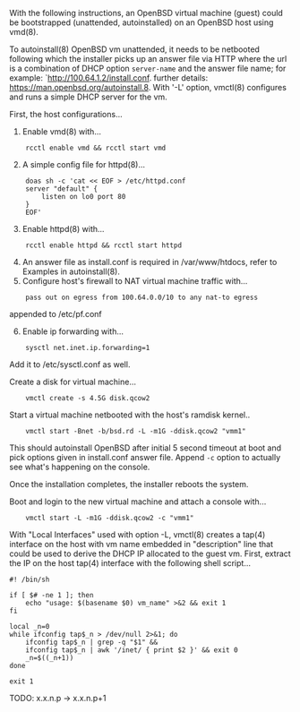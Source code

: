 With the following instructions, an OpenBSD virtual machine (guest)
could be bootstrapped (unattended, autoinstalled) on an OpenBSD
host using vmd(8).

To autoinstall(8) OpenBSD vm unattended, it needs to be netbooted
following which the installer picks up an answer file via HTTP where
the url is a combination of DHCP option `server-name` and the answer
file name; for example: `http://100.64.1.2/install.conf.  further
details: https://man.openbsd.org/autoinstall.8.  With '-L' option,
vmctl(8) configures and runs a simple DHCP server for the vm.

First, the host configurations...

1. Enable vmd(8) with...
```
	rcctl enable vmd && rcctl start vmd
```
2. A simple config file for httpd(8)...
```
	doas sh -c 'cat << EOF > /etc/httpd.conf
	server "default" {
		listen on lo0 port 80
	}
	EOF'
```
3. Enable httpd(8) with...
```
	rcctl enable httpd && rcctl start httpd
```
4. An answer file as install.conf is required in /var/www/htdocs,
   refer to Examples in autoinstall(8).
5. Configure host's firewall to NAT virtual machine traffic with...
```
	pass out on egress from 100.64.0.0/10 to any nat-to egress
```
   appended to /etc/pf.conf

6. Enable ip forwarding with...
```
	sysctl net.inet.ip.forwarding=1
```
Add it to /etc/sysctl.conf as well.

Create a disk for virtual machine... 
```
	vmctl create -s 4.5G disk.qcow2
```
Start a virtual machine netbooted with the host's ramdisk kernel..
```
	vmctl start -Bnet -b/bsd.rd -L -m1G -ddisk.qcow2 "vmm1"
```
This should autoinstall OpenBSD after initial 5 second timeout at
boot and pick options given in install.conf answer file.  Append
`-c` option to actually see what's happening on the console.

Once the installation completes, the installer reboots the system.

Boot and login to the new virtual machine and attach a console with...
```
	vmctl start -L -m1G -ddisk.qcow2 -c "vmm1"
```

With "Local Interfaces" used with option -L, vmctl(8) creates a
tap(4) interface on the host with vm name embedded in "description" line that could be used to derive the DHCP
IP allocated to the guest vm. First, extract the IP on the host
tap(4) interface with the following shell script...
```
#! /bin/sh

if [ $# -ne 1 ]; then
	echo "usage: $(basename $0) vm_name" >&2 && exit 1
fi

local _n=0
while ifconfig tap$_n > /dev/null 2>&1; do
	ifconfig tap$_n | grep -q "$1" &&
	ifconfig tap$_n | awk '/inet/ { print $2 }' && exit 0
	_n=$((_n+1))
done

exit 1
```
TODO: x.x.n.p -> x.x.n.p+1

